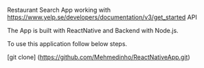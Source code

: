 Restaurant Search App working with https://www.yelp.se/developers/documentation/v3/get_started API

The App is built with ReactNative and Backend with Node.js. 

To use this application follow below steps.

[git clone] (https://github.com/Mehmedinho/ReactNativeApp.git)

